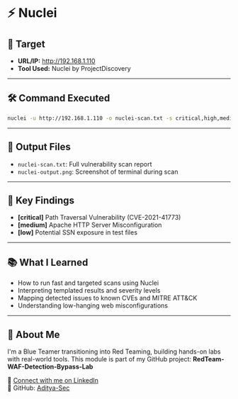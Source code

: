 # ⚡ Nuclei

## 📌 Target
- **URL/IP:** http://192.168.1.110  
- **Tool Used:** Nuclei by ProjectDiscovery

---

## 🛠 Command Executed
```bash
nuclei -u http://192.168.1.110 -o nuclei-scan.txt -s critical,high,medium,low -v
```

---

## 📂 Output Files
- `nuclei-scan.txt`: Full vulnerability scan report  
- `nuclei-output.png`: Screenshot of terminal during scan

---

## 🚨 Key Findings
- **[critical]** Path Traversal Vulnerability (CVE-2021-41773)
- **[medium]** Apache HTTP Server Misconfiguration
- **[low]** Potential SSN exposure in test files

---

## 📚 What I Learned
- How to run fast and targeted scans using Nuclei
- Interpreting templated results and severity levels
- Mapping detected issues to known CVEs and MITRE ATT&CK
- Understanding low-hanging web misconfigurations

---

## 🙋 About Me
I'm a Blue Teamer transitioning into Red Teaming, building hands-on labs with real-world tools.
This module is part of my GitHub project: **RedTeam-WAF-Detection-Bypass-Lab**

🔗 [Connect with me on LinkedIn](https://www.linkedin.com/in/aditya-kumar-goswami)  
📁 GitHub: [Aditya-Sec](https://github.com/Aditya-Sec)
